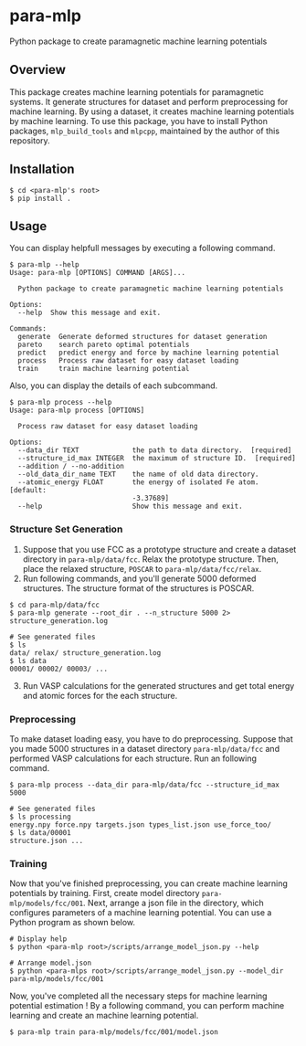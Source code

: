 # para-mlp

Python package to create paramagnetic machine learning potentials

## Overview

This package creates machine learning potentials for paramagnetic systems. It generate structures for dataset and perform preprocessing for machine learning. By using a dataset, it creates machine learning potentials by machine learning.
To use this package, you have to install Python packages, `mlp_build_tools` and  `mlpcpp`, maintained by the author of this repository.

## Installation

```shell
$ cd <para-mlp's root>
$ pip install .
```

## Usage

You can display helpfull messages by executing a following command.

```shell
$ para-mlp --help
Usage: para-mlp [OPTIONS] COMMAND [ARGS]...

  Python package to create paramagnetic machine learning potentials

Options:
  --help  Show this message and exit.

Commands:
  generate  Generate deformed structures for dataset generation
  pareto    search pareto optimal potentials
  predict   predict energy and force by machine learning potential
  process   Process raw dataset for easy dataset loading
  train     train machine learning potential
```

Also, you can display the details of each subcommand.

```shell
$ para-mlp process --help
Usage: para-mlp process [OPTIONS]

  Process raw dataset for easy dataset loading

Options:
  --data_dir TEXT             the path to data directory.  [required]
  --structure_id_max INTEGER  the maximum of structure ID.  [required]
  --addition / --no-addition
  --old_data_dir_name TEXT    the name of old data directory.
  --atomic_energy FLOAT       the energy of isolated Fe atom.  [default:
                              -3.37689]
  --help                      Show this message and exit.
```


### Structure Set Generation

1. Suppose that you use FCC as a prototype structure and create a dataset directory in `para-mlp/data/fcc`. Relax the prototype structure. Then, place the relaxed structure, `POSCAR` to `para-mlp/data/fcc/relax`.
2. Run following commands, and you'll generate 5000 deformed structures. The structure format of the structures is POSCAR.
```shell
$ cd para-mlp/data/fcc
$ para-mlp generate --root_dir . --n_structure 5000 2> structure_generation.log

# See generated files
$ ls
data/ relax/ structure_generation.log
$ ls data
00001/ 00002/ 00003/ ...
```
3. Run VASP calculations for the generated structures and get total energy and atomic forces for the each structure.

### Preprocessing

To make dataset loading easy, you have to do preprocessing. Suppose that you made 5000 structures in a dataset directory `para-mlp/data/fcc` and performed VASP calculations for each structure. Run an following command.
```shell
$ para-mlp process --data_dir para-mlp/data/fcc --structure_id_max 5000

# See generated files
$ ls processing
energy.npy force.npy targets.json types_list.json use_force_too/
$ ls data/00001
structure.json ...
```

### Training

Now that you've finished preprocessing, you can create machine learning potentials by training.
First, create model directory `para-mlp/models/fcc/001`.
Next, arrange a json file in the directory, which configures parameters of a machine learning potential. You can use a Python program as shown below.
```shell
# Display help
$ python <para-mlp root>/scripts/arrange_model_json.py --help

# Arrange model.json
$ python <para-mlps root>/scripts/arrange_model_json.py --model_dir para-mlp/models/fcc/001
```

Now, you've completed all the necessary steps for machine learning potential estimation ! By a following command, you can perform machine learning and create an machine learning potential.

```shell
$ para-mlp train para-mlp/models/fcc/001/model.json
```
